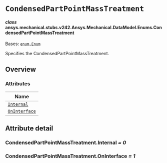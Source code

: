 # `CondensedPartPointMassTreatment`



#### *class* ansys.mechanical.stubs.v242.Ansys.Mechanical.DataModel.Enums.CondensedPartPointMassTreatment

Bases: [`enum.Enum`](https://docs.python.org/3/library/enum.html#enum.Enum)

Specifies the CondensedPartPointMassTreatment.

<!-- !! processed by numpydoc !! -->

<a id="overview"></a>

## Overview

### Attributes

| Name |
| --------------------------------------------------------------- |
| [`Internal`](#CondensedPartPointMassTreatment.Internal) |
| [`OnInterface`](#CondensedPartPointMassTreatment.OnInterface) |

<a id="attribute-detail"></a>

## Attribute detail

<a id="CondensedPartPointMassTreatment.Internal"></a>

### CondensedPartPointMassTreatment.Internal *= 0*

<a id="CondensedPartPointMassTreatment.OnInterface"></a>

### CondensedPartPointMassTreatment.OnInterface *= 1*


